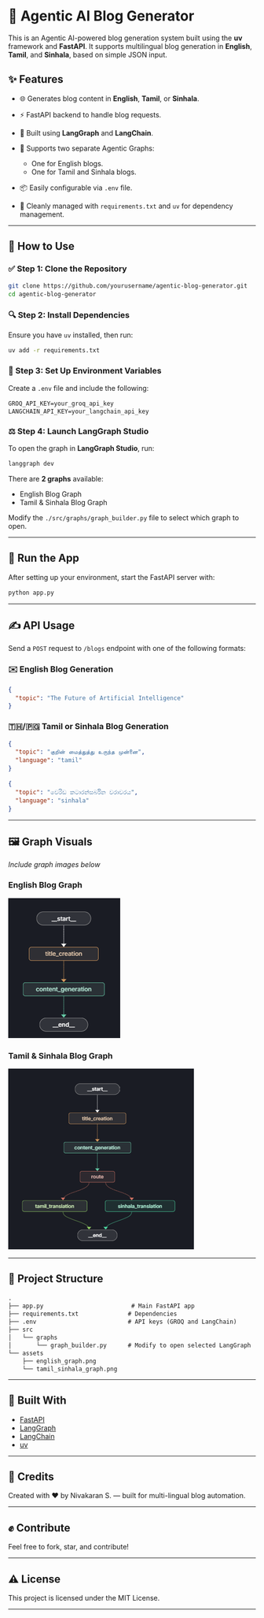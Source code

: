# 🤖 Agentic AI Blog Generator

This is an Agentic AI-powered blog generation system built using the **uv** framework and **FastAPI**. It supports multilingual blog generation in **English**, **Tamil**, and **Sinhala**, based on simple JSON input.

## ✨ Features

* 🌐 Generates blog content in **English**, **Tamil**, or **Sinhala**.
* ⚡ FastAPI backend to handle blog requests.
* 🔧 Built using **LangGraph** and **LangChain**.
* 📝 Supports two separate Agentic Graphs:

  * One for English blogs.
  * One for Tamil and Sinhala blogs.
* 📦 Easily configurable via `.env` file.
* 📃 Cleanly managed with `requirements.txt` and `uv` for dependency management.

---

## 🔧 How to Use

### ✅ Step 1: Clone the Repository

```bash
git clone https://github.com/yourusername/agentic-blog-generator.git
cd agentic-blog-generator
```

### 🔍 Step 2: Install Dependencies

Ensure you have `uv` installed, then run:

```bash
uv add -r requirements.txt
```

### 🔐 Step 3: Set Up Environment Variables

Create a `.env` file and include the following:

```dotenv
GROQ_API_KEY=your_groq_api_key
LANGCHAIN_API_KEY=your_langchain_api_key
```

### ⚖️ Step 4: Launch LangGraph Studio

To open the graph in **LangGraph Studio**, run:

```bash
langgraph dev
```

There are **2 graphs** available:

* English Blog Graph
* Tamil & Sinhala Blog Graph

Modify the `./src/graphs/graph_builder.py` file to select which graph to open.

---

## 🚀 Run the App

After setting up your environment, start the FastAPI server with:

```bash
python app.py
```

---

## ✍️ API Usage

Send a `POST` request to `/blogs` endpoint with one of the following formats:

### ✉️ English Blog Generation

```json
{
  "topic": "The Future of Artificial Intelligence"
}
```

### 🇹🇭/🇵🇬 Tamil or Sinhala Blog Generation

```json
{
  "topic": "குறின் மைத்துத்து உருந்த முன்னை",
  "language": "tamil"
}
```

```json
{
  "topic": "වෙරිඩ කටාරන්සර්බින වරාවරය",
  "language": "sinhala"
}
```

---

## 🖼️ Graph Visuals

*Include graph images below*

### English Blog Graph

![English Graph](./assets/english_graph.png)

### Tamil & Sinhala Blog Graph

![Tamil Sinhala Graph](./assets/tamil_sinhala_graph.png)

---

## 🚜 Project Structure

```
.
├── app.py                         # Main FastAPI app
├── requirements.txt              # Dependencies
├── .env                          # API keys (GROQ and LangChain)
├── src
│   └── graphs
│       └── graph_builder.py      # Modify to open selected LangGraph
└── assets
    ├── english_graph.png
    └── tamil_sinhala_graph.png
```

---

## 📅 Built With

* [FastAPI](https://fastapi.tiangolo.com/)
* [LangGraph](https://www.langchain.com/langgraph)
* [LangChain](https://www.langchain.com/)
* [uv](https://github.com/astral-sh/uv)

---

## 🌟 Credits

Created with ❤️ by Nivakaran S. — built for multi-lingual blog automation.

---

## ✊ Contribute

Feel free to fork, star, and contribute!

---

## ⚠️ License

This project is licensed under the MIT License.

---
